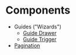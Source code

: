 # Components

- Guides ("Wizards")
  - [Guide Drawer](guide-drawer.md)
  - [Guide Trigger](guide-trigger.md)
- [Pagination](pagination.md)